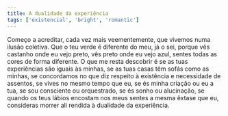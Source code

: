 ```yaml
---
title: A dualidade da experiência
tags: ['existencial', 'bright', 'romantic']
---
```


Começo a acreditar, cada vez mais veementemente, que vivemos numa ilusão coletiva. Que o teu verde é diferente do meu, já o sei, porque vês castanho onde eu vejo preto, vês preto onde eu vejo azul, sentes todas as cores de forma diferente. O que me resta descobrir é se as tuas experiências são iguais às minhas, se as tuas casas têm sofás como as minhas, se concordamos no que diz respeito à existência e necessidade de assentos, se vives no mesmo tempo que eu, se és minha criação ou eu a tua, se sou consciente ou orquestrado, se és sonho ou alucinação, se quando os teus lábios encostam nos meus sentes a mesma êxtase que eu, consideras morrer ali rendida à dualidade da experiência.
